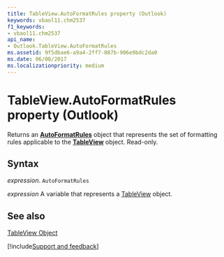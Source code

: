 ```yaml
---
title: TableView.AutoFormatRules property (Outlook)
keywords: vbaol11.chm2537
f1_keywords:
- vbaol11.chm2537
api_name:
- Outlook.TableView.AutoFormatRules
ms.assetid: 9f5dbae6-a9a4-2ff7-087b-906e9bdc2da0
ms.date: 06/08/2017
ms.localizationpriority: medium
---
```



# TableView.AutoFormatRules property (Outlook)

Returns an **[AutoFormatRules](Outlook.AutoFormatRules.md)** object that represents the set of formatting rules applicable to the **[TableView](Outlook.TableView.md)** object. Read-only.


## Syntax

_expression_. `AutoFormatRules`

_expression_ A variable that represents a [TableView](Outlook.TableView.md) object.


## See also


[TableView Object](Outlook.TableView.md)

[!include[Support and feedback](~/includes/feedback-boilerplate.md)]